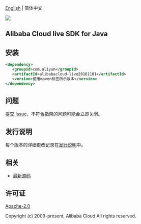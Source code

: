 [English](README.md) | 简体中文

![](https://aliyunsdk-pages.alicdn.com/icons/AlibabaCloud.svg)

## Alibaba Cloud live SDK for Java

## 安装

```xml
<dependency>
   <groupId>com.aliyun</groupId>
   <artifactId>alibabacloud-live20161101</artifactId>
   <version>使用maven标签所示版本</version>
</dependency>
```

## 问题

[提交 Issue](https://github.com/aliyun/alibabacloud-java-async-sdk/issues/new)，不符合指南的问题可能会立即关闭。

## 发行说明

每个版本的详细更改记录在[发行说明](./ChangeLog.txt)中。

## 相关

- [最新源码](https://github.com/aliyun/alibabacloud-async-java-sdk/)

## 许可证

[Apache-2.0](http://www.apache.org/licenses/LICENSE-2.0)

Copyright (c) 2009-present, Alibaba Cloud All rights reserved.
